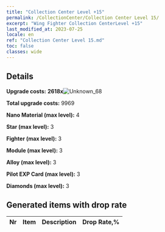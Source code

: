 ```yaml
---
title: "Collection Center Level +15"
permalink: /CollectionCenter/Collection Center Level 15/
excerpt: "Wing Fighter Collection CenterLevel +15"
last_modified_at: 2023-07-25
locale: en
ref: "Collection Center Level 15.md"
toc: false
classes: wide
---
```



## Details

 **Upgrade costs:** **2618x**![Unknown_68](/images/item/bh_img25_p.png)

 **Total upgrade costs:** 9969

 **Nano Material (max level):** 4

 **Star (max level):** 3

 **Fighter (max level):** 3

 **Module (max level):** 3

 **Alloy (max level):** 3

 **Pilot EXP Card (max level):** 3

 **Diamonds (max level):** 3

## Generated items with drop rate

  |  Nr |     Item   |    Description   |  Drop Rate,% |
  |:----|:----------:|:-----------------|:-------------|

